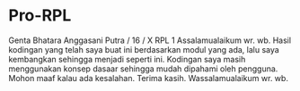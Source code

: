 # Pro-RPL


Genta Bhatara Anggasani Putra / 16 / X RPL 1
Assalamualaikum wr. wb.
Hasil kodingan yang telah saya buat ini berdasarkan modul yang ada, lalu saya kembangkan sehingga menjadi seperti ini. 
Kodingan saya masih menggunakan konsep dasaar sehingga mudah dipahami oleh pengguna.
Mohon maaf kalau ada kesalahan.
Terima kasih.
Wassalamualaikum wr. wb.
